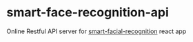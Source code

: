 # smart-face-recognition-api
Online Restful API server for [smart-facial-recognition](https://github.com/mrshanx/smart-facial-recognition-api) react app

